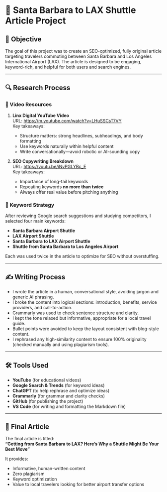 # 🚐 Santa Barbara to LAX Shuttle Article Project

## 🎯 Objective

The goal of this project was to create an SEO-optimized, fully original article targeting travelers commuting between Santa Barbara and Los Angeles International Airport (LAX). The article is designed to be engaging, keyword-rich, and helpful for both users and search engines.

---

## 🔍 Research Process

### 🎥 Video Resources

1. **Linx Digital YouTube Video**  
   URL: https://m.youtube.com/watch?v=LHuSSCsT7VY  
   Key takeaways:
   - Structure matters: strong headlines, subheadings, and body formatting
   - Use keywords naturally within helpful content
   - Write conversationally—avoid robotic or AI-sounding copy

2. **SEO Copywriting Breakdown**  
   URL: https://youtu.be/iNyPGLYBc_E  
   Key takeaways:
   - Importance of long-tail keywords
   - Repeating keywords **no more than twice**
   - Always offer real value before pitching anything

### 🔑 Keyword Strategy

After reviewing Google search suggestions and studying competitors, I selected four main keywords:

- **Santa Barbara Airport Shuttle**
- **LAX Airport Shuttle**
- **Santa Barbara to LAX Airport Shuttle**
- **Shuttle from Santa Barbara to Los Angeles Airport**

Each was used twice in the article to optimize for SEO without overstuffing.

---

## ✍️ Writing Process

- I wrote the article in a human, conversational style, avoiding jargon and generic AI phrasing.
- I broke the content into logical sections: introduction, benefits, service providers, and call-to-action.
- Grammarly was used to check sentence structure and clarity.
- I kept the tone relaxed but informative, appropriate for a local travel guide.
- Bullet points were avoided to keep the layout consistent with blog-style content.
- I rephrased any high-similarity content to ensure 100% originality (checked manually and using plagiarism tools).

---

## 🛠️ Tools Used

- **YouTube** (for educational videos)
- **Google Search & Trends** (for keyword ideas)
- **ChatGPT** (to help rephrase and optimize ideas)
- **Grammarly** (for grammar and clarity checks)
- **GitHub** (for publishing the project)
- **VS Code** (for writing and formatting the Markdown file)

---

## 📄 Final Article

The final article is titled:  
**“Getting from Santa Barbara to LAX? Here’s Why a Shuttle Might Be Your Best Move”**

It provides:
- Informative, human-written content
- Zero plagiarism
- Keyword optimization
- Value to local travelers looking for better airport transfer options
